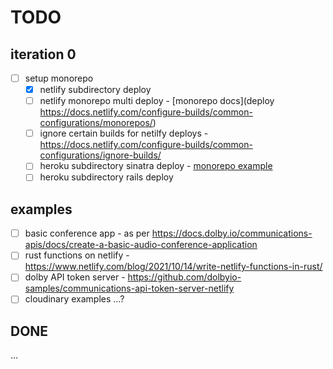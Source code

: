 # TODO

## iteration 0

- [ ] setup monorepo
  - [x] netlify subdirectory deploy
  - [ ] netlify monorepo multi deploy - [monorepo docs](deploy
    https://docs.netlify.com/configure-builds/common-configurations/monorepos/)
  - [ ] ignore certain builds for netilfy deploys -
    https://docs.netlify.com/configure-builds/common-configurations/ignore-builds/
  - [ ] heroku subdirectory sinatra deploy - [monorepo
    example](https://jtway.co/deploying-subdirectory-projects-to-heroku-f31ed65f3f2)
  - [ ] heroku subdirectory rails deploy

## examples

- [ ] basic conference app - as per https://docs.dolby.io/communications-apis/docs/create-a-basic-audio-conference-application
- [ ] rust functions on netlify - https://www.netlify.com/blog/2021/10/14/write-netlify-functions-in-rust/
- [ ] dolby API token server - https://github.com/dolbyio-samples/communications-api-token-server-netlify
- [ ] cloudinary examples ...?

## DONE

...

